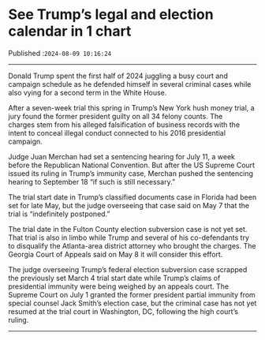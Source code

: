 # See Trump’s legal and election calendar in 1 chart

Published :`2024-08-09 10:16:24`

---

Donald Trump spent the first half of 2024 juggling a busy court and campaign schedule as he defended himself in several criminal cases while also vying for a second term in the White House.

After a seven-week trial this spring in Trump’s New York hush money trial, a jury found the former president guilty on all 34 felony counts. The charges stem from his alleged falsification of business records with the intent to conceal illegal conduct connected to his 2016 presidential campaign.

Judge Juan Merchan had set a sentencing hearing for July 11, a week before the Republican National Convention. But after the US Supreme Court issued its ruling in Trump’s immunity case, Merchan pushed the sentencing hearing to September 18 “if such is still necessary.”

The trial start date in Trump’s classified documents case in Florida had been set for late May, but the judge overseeing that case said on May 7 that the trial is “indefinitely postponed.”

The trial date in the Fulton County election subversion case is not yet set. That trial is also in limbo while Trump and several of his co-defendants try to disqualify the Atlanta-area district attorney who brought the charges. The Georgia Court of Appeals said on May 8 it will consider this effort.

The judge overseeing Trump’s federal election subversion case scrapped the previously set March 4 trial start date while Trump’s claims of presidential immunity were being weighed by an appeals court. The Supreme Court on July 1 granted the former president partial immunity from special counsel Jack Smith’s election case, but the criminal case has not yet resumed at the trial court in Washington, DC, following the high court’s ruling.

---

